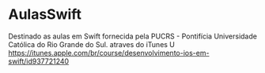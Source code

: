 AulasSwift
==========

Destinado as aulas em Swift fornecida pela PUCRS - Pontifícia Universidade Católica do Rio Grande do Sul. atraves do iTunes U
https://itunes.apple.com/br/course/desenvolvimento-ios-em-swift/id937721240


